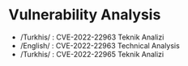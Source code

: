# Vulnerability Analysis

- /Turkhis/ : CVE-2022-22963 Teknik Analizi
- /English/ : CVE-2022-22963 Technical Analysis
- /Turkhis/ : CVE-2022-22965 Teknik Analizi
